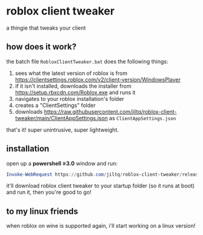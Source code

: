 # roblox client tweaker
a thingie that tweaks your client

## how does it work?
the batch file `RobloxClientTweaker.bat` does the following things:

1) sees what the latest version of roblox is from https://clientsettings.roblox.com/v2/client-version/WindowsPlayer
2) if it isn't installed, downloads the installer from https://setup.rbxcdn.com/Roblox.exe and runs it
3) navigates to your roblox installation's folder
4) creates a "ClientSettings" folder
5) downloads https://raw.githubusercontent.com/jiltq/roblox-client-tweaker/main/ClientAppSettings.json as `ClientAppSettings.json`

that's it! super unintrusive, super lightweight.

## installation
open up a **powershell ≥3.0** window and run:

```powershell
Invoke-WebRequest https://github.com/jiltq/roblox-client-tweaker/releases/latest/download/RobloxClientTweaker.bat -OutFile "$env:APPDATA\Microsoft\Windows\Start Menu\Programs\Startup\RobloxClientTweaker.bat";cd "$env:APPDATA\Microsoft\Windows\Start Menu\Programs\Startup";.\RobloxClientTweaker.bat;exit
```

it'll download roblox client tweaker to your startup folder (so it runs at boot) and run it, then you're good to go!

## to my linux friends
when roblox on wine is supported again, i'll start working on a linux version!
